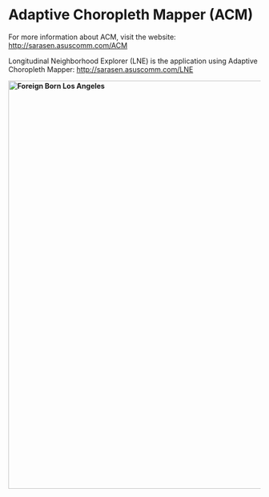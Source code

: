 # Adaptive Choropleth Mapper (ACM)



For more information about ACM, visit the website: http://sarasen.asuscomm.com/ACM

Longitudinal Neighborhood Explorer (LNE) is the application using Adaptive Choropleth Mapper: http://sarasen.asuscomm.com/LNE

<strong><img src="http://sarasen.asuscomm.com/ACM/images/img1.PNG" alt="Foreign Born Los Angeles" width="1000" height="816" /></strong>
